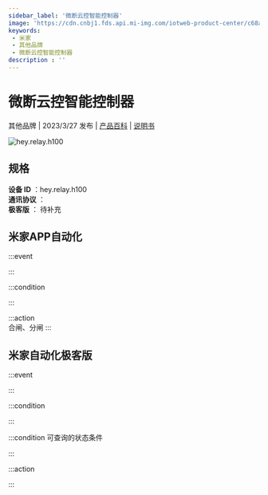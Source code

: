 ```yaml
---
sidebar_label: '微断云控智能控制器'
image: 'https://cdn.cnbj1.fds.api.mi-img.com/iotweb-product-center/c68a7e2b9bc2ea470ded822a3510707c_1679046993145.png?GalaxyAccessKeyId=AKVGLQWBOVIRQ3XLEW&Expires=9223372036854775807&Signature=LZZbNBhRDdT2tfjSmsio0G/CXM8='
keywords: 
 - 米家
 - 其他品牌
 - 微断云控智能控制器
description : ''
---
```

# 微断云控智能控制器

其他品牌 | 2023/3/27 发布 | [产品百科](https://home.mi.com/webapp/content/baike/product/index.html?model=hey.relay.h100/) | [说明书](https://home.mi.com/views/introduction.html?model=hey.relay.h100&region=cn)

![hey.relay.h100](https://cdn.cnbj1.fds.api.mi-img.com/iotweb-product-center/c68a7e2b9bc2ea470ded822a3510707c_1679046993145.png?GalaxyAccessKeyId=AKVGLQWBOVIRQ3XLEW&Expires=9223372036854775807&Signature=LZZbNBhRDdT2tfjSmsio0G/CXM8=)

## 规格  
> 
**设备 ID** ：hey.relay.h100  
**通讯协议** ：  
**极客版**  ： 待补充 


## 米家APP自动化  

:::event  

:::

:::condition  

:::

:::action   
合闸、分闸
:::

## 米家自动化极客版  

:::event  

:::

:::condition  

:::

:::condition 可查询的状态条件  

:::

:::action  

:::

        
